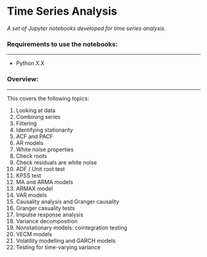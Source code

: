 # Time Series Analysis
*A set of Jupyter notebooks developed for time series analysis.*

### Requirements to use the notebooks:
-----------
 - Python X.X

### Overview:
-----------
This covers the following topics:
1. Looking at data
2. Combining series
3. Filtering
4. Identifying stationarity
5. ACF and PACF
6. AR models
7. White noise properties
8. Check roots
9. Check residuals are white noise
10. ADF / Unit root test
11. KPSS test
12. MA and ARMA models
13. ARMAX model
14. VAR models
15. Causality analysis and Granger causality
16. Granger casuality tests
17. Impulse response analysis
18. Variance decomposition
19. Nonstationary models: cointegration testing
20. VECM models
21. Volatility modelling and GARCH models
22. Testing for time-varying variance
